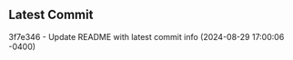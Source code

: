 
## Latest Commit
3f7e346 - Update README with latest commit info (2024-08-29 17:00:06 -0400) <Yunxi-Zhou>
